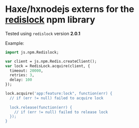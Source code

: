 # Haxe/hxnodejs externs for the [redislock](https://www.npmjs.com/package/redislock) npm library

Tested using `redislock` version **2.0.1**

Example:
```haxe
import js.npm.Redislock;

var client = js.npm.Redis.createClient();
var lock = RedisLock.acquire(client, {
  timeout: 20000,
  retries: 3,
  delay: 100
});

lock.acquire('app:feature:lock", function(err) {
  // if (err != null) failed to acquire lock
  
  lock.release(function(err) {
    // if (err != null) failed to release lock
  });
}
```
